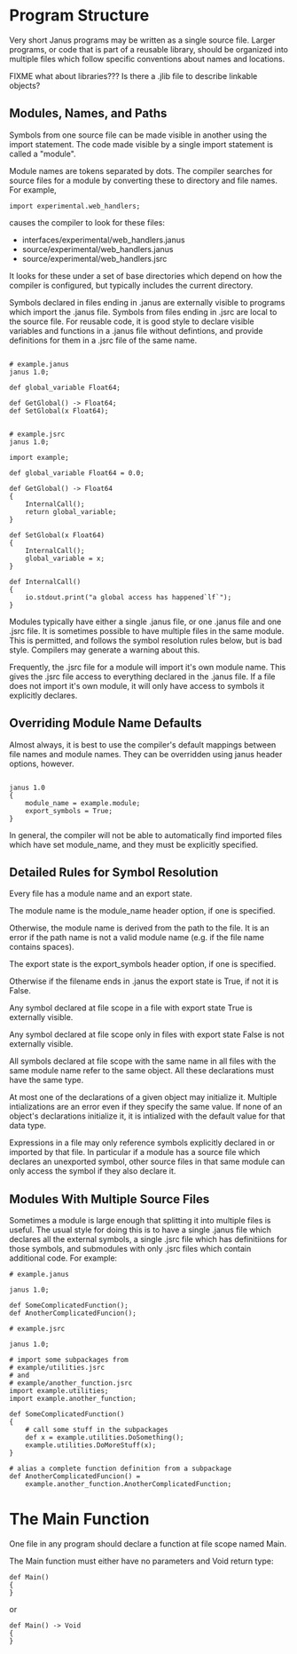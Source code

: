 
# Program Structure

Very short Janus programs may be written as a single source file.  Larger
programs, or code that is part of a reusable library, should be organized
into multiple files which follow specific conventions about names and
locations.

FIXME what about libraries???  Is there a .jlib file to describe linkable
objects?

## Modules, Names, and Paths

Symbols from one source file can be made visible in another using the
import statement.  The code made visible by a single import statement is
called a "module".

Module names are tokens separated by dots.  The compiler searches for
source files for a module by converting these to directory and file names.
For example,

```janus
import experimental.web_handlers;
```

causes the compiler to look for these files:
* interfaces/experimental/web_handlers.janus
* source/experimental/web_handlers.janus
* source/experimental/web_handlers.jsrc

It looks for these under a set of base directories which depend on how
the compiler is configured, but typically includes the current directory.

Symbols declared in files ending in .janus are externally visible to
programs which import the .janus file.  Symbols from files ending in .jsrc
are local to the source file.  For reusable code, it is good style
to declare visible variables and functions in a .janus file without
defintions, and provide definitions for them in a .jsrc file of the same
name.

```janus

# example.janus
janus 1.0;

def global_variable Float64;

def GetGlobal() -> Float64;
def SetGlobal(x Float64);
```

```janus

# example.jsrc
janus 1.0;

import example;

def global_variable Float64 = 0.0;

def GetGlobal() -> Float64
{
	InternalCall();
	return global_variable;
}

def SetGlobal(x Float64)
{
	InternalCall();
	global_variable = x;
}

def InternalCall()
{
	io.stdout.print("a global access has happened`lf`");
}

```

Modules typically have either a single .janus file, or one .janus file and
one .jsrc file.  It is sometimes possible to have multiple files in the
same module.  This is permitted, and follows the symbol resolution rules
below, but is bad style.  Compilers may generate a warning about this.

Frequently, the .jsrc file for a module will import it's own module name.
This gives the .jsrc file access to everything declared in the .janus file.
If a file does not import it's own module, it will only have access to
symbols it explicitly declares.

## Overriding Module Name Defaults

Almost always, it is best to use the compiler's default mappings between
file names and module names.  They can be overridden using janus header
options, however.

```janus

janus 1.0
{
	module_name = example.module;
	export_symbols = True;
}

```

In general, the compiler will not be able to automatically find imported
files which have set module_name, and they must be explicitly specified.


## Detailed Rules for Symbol Resolution

Every file has a module name and an export state.

The module name is the  module_name header option, if one is specified.

Otherwise, the module name is derived from the path to the file.  It is an
error if the path name is not a valid module name (e.g. if the file name
contains spaces).

The export state is the export_symbols header option, if one is specified.

Otherwise if the filename ends in .janus the export state is True, if not
it is False.

Any symbol declared at file scope in a file with export state True is
externally visible.

Any symbol declared at file scope only in files with export state False is
not externally visible.

All symbols declared at file scope with the same name in all files with the
same module name refer to the same object.  All these declarations must
have the same type.

At most one of the declarations of a given object may initialize it.  Multiple
intializations are an error even if they specify the same value.  If none
of an object's declarations initialize it, it is intialized with the
default value for that data type.

Expressions in a file may only reference symbols explicitly declared in or
imported by that file.  In particular if a module has a source file which
declares an unexported symbol, other source files in that same module can
only access the symbol if they also declare it.


## Modules With Multiple Source Files

Sometimes a module is large enough that splitting it into multiple files is
useful.  The usual style for doing this is to have a single .janus file
which declares all the external symbols, a single .jsrc file which has
definitiions for those symbols, and submodules with only .jsrc files which
contain additional code.  For example:

```janus
# example.janus

janus 1.0;

def SomeComplicatedFunction();
def AnotherComplicatedFuncion();
```

```janus
# example.jsrc

janus 1.0;

# import some subpackages from
# example/utilities.jsrc
# and
# example/another_function.jsrc
import example.utilities;
import example.another_function;

def SomeComplicatedFunction()
{
	# call some stuff in the subpackages
	def x = example.utilities.DoSomething();
	example.utilities.DoMoreStuff(x);
}

# alias a complete function definition from a subpackage
def AnotherComplicatedFuncion() =
	example.another_function.AnotherComplicatedFunction;
```


# The Main Function

One file in any program should declare a function at file scope named Main.

The Main function must either have no parameters and Void return type:

```janus
def Main()
{
}
```

or

```janus
def Main() -> Void
{
}
```

